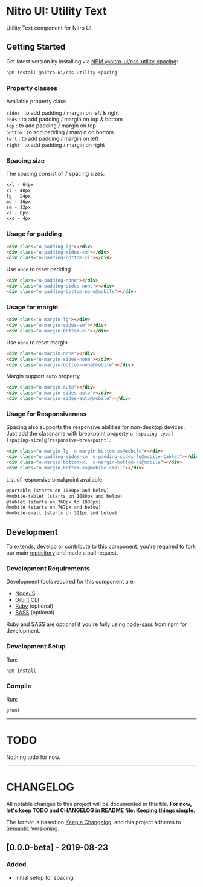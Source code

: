 # Nitro UI: Utility Text

Utility Text component for Nitro UI.

## Getting Started

Get latest version by installing via [NPM @nitro-ui/css-utility-spacing](https://www.npmjs.com/package/@nitro-ui/css-utility-spacing):

```sh
npm install @nitro-ui/css-utility-spacing
```


### Property classes

Available property class

`sides` : to add padding / margin on left & right<br/>
`ends` : to add padding / margin on top & bottom<br/>
`top` : to add padding / margin on top<br/>
`bottom` : to add padding / margin on bottom<br/>
`left` : to add padding / margin on left<br/>
`right` : to add padding / margin on right<br/>

### Spacing size

The spacing consist of 7 spacing sizes:

```html
xxl - 64px
xl - 48px
lg - 24px
md - 16px
sm - 12px
xs - 8px
xxs - 4px
```

### Usage for padding

```html
<div class="u-padding-lg"></div>
<div class="u-padding-sides-sm"></div>
<div class="u-padding-bottom-xl"></div>
```

Use `none` to reset padding
```html
<div class="u-padding-none"></div>
<div class="u-padding-sides-none"></div>
<div class="u-padding-bottom-none@mobile"></div>
```


### Usage for margin

```html
<div class="u-margin-lg"></div>
<div class="u-margin-sides-sm"></div>
<div class="u-margin-bottom-xl"></div>
```

Use `none` to reset margin
```html
<div class="u-margin-none"></div>
<div class="u-margin-sides-none"></div>
<div class="u-margin-bottom-none@mobile"></div>
```

Margin support `auto` property
```html
<div class="u-margin-auto"></div>
<div class="u-margin-sides-auto"></div>
<div class="u-margin-sides-auto@mobile"></div>
```

### Usage for Responsiveness

Spacing also supports the responsive abilities for non-desktop devices. Just add the classname with breakpoint property `u-[spacing-type]-[spacing-size]@[responsive-breakpoint]`.

```html
<div class="u-margin-lg  u-margin-bottom-xs@mobile"></div>
<div class="u-padding-sides-sm  u-padding-sides-lg@mobile-tablet"></div>
<div class="u-margin-bottom-xl  u-margin-bottom-xs@mobile"></div>
<div class="u-margin-bottom-xs@mobile-small"></div>
```

List of responsive breakpoint available

```html
@portable (starts on 1080px and below)
@mobile-tablet (starts on 1080px and below)
@tablet (starts on 768px to 1080px)
@mobile (starts on 767px and below)
@mobile-small (starts on 321px and below)

```

## Development

To extends, develop or contribute to this component, you're required to fork our main [repository](https://github.com/icarasia-engineering/nitro-ui) and made a pull request.

### Development Requirements

Development tools required for this component are:

- [NodeJS](https://nodejs.org/en/)
- [Grunt CLI](https://gruntjs.com)
- [Ruby](https://www.ruby-lang.org/en/) (optional)
- [SASS](https://sass-lang.com) (optional)

Ruby and SASS are optional if you're fully using [node-sass](https://github.com/sass/node-sass) from npm for development.

### Development Setup

Run:

```sh
npm install
```

### Compile

Run:

```sh
grunt
```
---

# TODO

Nothing todo for now.

---

# CHANGELOG

All notable changes to this project will be documented in this file. **For now, let's keep TODO and CHANGELOG in README file. Keeping things simple.**

The format is based on [Keep a Changelog](https://keepachangelog.com/en/1.0.0/),
and this project adheres to [Semantic Versioning](https://semver.org/spec/v2.0.0.html).

## [0.0.0-beta] - 2019-08-23
### Added
- Initial setup for spacing
